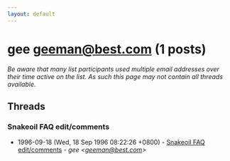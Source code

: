 ```yaml
---
layout: default
---
```


# gee <geeman@best.com> (1 posts)

_Be aware that many list participants used multiple email addresses over their time active on the list. As such this page may not contain all threads available._

## Threads

### Snakeoil FAQ edit/comments
+ 1996-09-18 (Wed, 18 Sep 1996 08:22:26 +0800) - [Snakeoil FAQ edit/comments](/archive/1996/09/fa3d6106a751f6e53b3bcb0a9df632db69c5e46423d35870cb9a59c79a621ad5) - _gee \<geeman@best.com\>_

